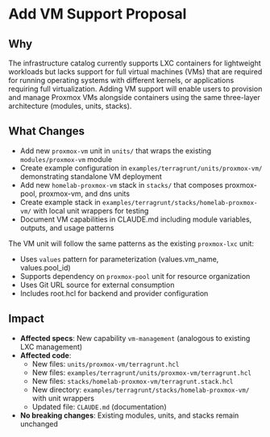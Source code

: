 # Add VM Support Proposal

## Why

The infrastructure catalog currently supports LXC containers for lightweight workloads but lacks support for full virtual machines (VMs) that are required for running operating systems with different kernels, or applications requiring full virtualization. Adding VM support will enable users to provision and manage Proxmox VMs alongside containers using the same three-layer architecture (modules, units, stacks).

## What Changes

- Add new `proxmox-vm` unit in `units/` that wraps the existing `modules/proxmox-vm` module
- Create example configuration in `examples/terragrunt/units/proxmox-vm/` demonstrating standalone VM deployment
- Add new `homelab-proxmox-vm` stack in `stacks/` that composes proxmox-pool, proxmox-vm, and dns units
- Create example stack in `examples/terragrunt/stacks/homelab-proxmox-vm/` with local unit wrappers for testing
- Document VM capabilities in CLAUDE.md including module variables, outputs, and usage patterns

The VM unit will follow the same patterns as the existing `proxmox-lxc` unit:
- Uses `values` pattern for parameterization (values.vm_name, values.pool_id)
- Supports dependency on `proxmox-pool` unit for resource organization
- Uses Git URL source for external consumption
- Includes root.hcl for backend and provider configuration

## Impact

- **Affected specs**: New capability `vm-management` (analogous to existing LXC management)
- **Affected code**:
  - New files: `units/proxmox-vm/terragrunt.hcl`
  - New files: `examples/terragrunt/units/proxmox-vm/terragrunt.hcl`
  - New files: `stacks/homelab-proxmox-vm/terragrunt.stack.hcl`
  - New directory: `examples/terragrunt/stacks/homelab-proxmox-vm/` with unit wrappers
  - Updated file: `CLAUDE.md` (documentation)
- **No breaking changes**: Existing modules, units, and stacks remain unchanged

